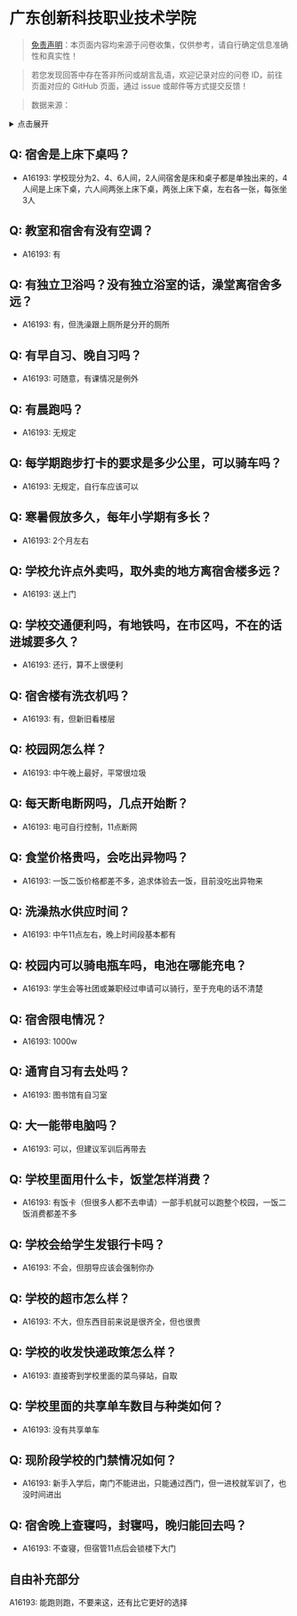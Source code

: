 # 广东创新科技职业技术学院

> [免责声明](https://colleges.chat/#_3)：本页面内容均来源于问卷收集，仅供参考，请自行确定信息准确性和真实性！

> 若您发现回答中存在答非所问或胡言乱语，欢迎记录对应的问卷 ID，前往页面对应的 GitHub 页面，通过 issue 或邮件等方式提交反馈！

> 数据来源：

<details><summary>点击展开</summary>
<ul>
<li>A16193: 匿名 (2022 年 09 月)</li>
</ul>
</details>

## Q: 宿舍是上床下桌吗？

- A16193: 学校现分为2、4、6人间，2人间宿舍是床和桌子都是单独出来的，4人间是上床下桌，六人间两张上床下桌，两张上床下桌，左右各一张，每张坐3人

## Q: 教室和宿舍有没有空调？

- A16193: 有

## Q: 有独立卫浴吗？没有独立浴室的话，澡堂离宿舍多远？

- A16193: 有，但洗澡跟上厕所是分开的厕所

## Q: 有早自习、晚自习吗？

- A16193: 可随意，有课情况是例外

## Q: 有晨跑吗？

- A16193: 无规定

## Q: 每学期跑步打卡的要求是多少公里，可以骑车吗？

- A16193: 无规定，自行车应该可以

## Q: 寒暑假放多久，每年小学期有多长？

- A16193: 2个月左右

## Q: 学校允许点外卖吗，取外卖的地方离宿舍楼多远？

- A16193: 送上门

## Q: 学校交通便利吗，有地铁吗，在市区吗，不在的话进城要多久？

- A16193: 还行，算不上很便利

## Q: 宿舍楼有洗衣机吗？

- A16193: 有，但新旧看楼层

## Q: 校园网怎么样？

- A16193: 中午晚上最好，平常很垃圾

## Q: 每天断电断网吗，几点开始断？

- A16193: 电可自行控制，11点断网

## Q: 食堂价格贵吗，会吃出异物吗？

- A16193: 一饭二饭价格都差不多，追求体验去一饭，目前没吃出异物来

## Q: 洗澡热水供应时间？

- A16193: 中午11点左右，晚上时间段基本都有

## Q: 校园内可以骑电瓶车吗，电池在哪能充电？

- A16193: 学生会等社团或兼职经过申请可以骑行，至于充电的话不清楚

## Q: 宿舍限电情况？

- A16193: 1000w

## Q: 通宵自习有去处吗？

- A16193: 图书馆有自习室

## Q: 大一能带电脑吗？

- A16193: 可以，但建议军训后再带去

## Q: 学校里面用什么卡，饭堂怎样消费？

- A16193: 有饭卡（但很多人都不去申请）一部手机就可以跑整个校园，一饭二饭消费都差不多

## Q: 学校会给学生发银行卡吗？

- A16193: 不会，但朋导应该会强制你办

## Q: 学校的超市怎么样？

- A16193: 不大，但东西目前来说是很齐全，但也很贵

## Q: 学校的收发快递政策怎么样？

- A16193: 直接寄到学校里面的菜鸟驿站，自取

## Q: 学校里面的共享单车数目与种类如何？

- A16193: 没有共享单车

## Q: 现阶段学校的门禁情况如何？

- A16193: 新手入学后，南门不能进出，只能通过西门，但一进校就军训了，也没时间进出

## Q: 宿舍晚上查寝吗，封寝吗，晚归能回去吗？

- A16193: 不查寝，但宿管11点后会锁楼下大门

## 自由补充部分

A16193: 能跑则跑，不要来这，还有比它更好的选择